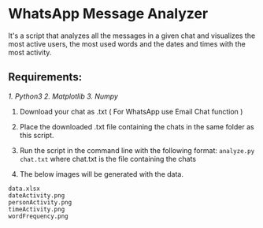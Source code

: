 # WhatsApp Message Analyzer

It's a script that analyzes all the messages in a given chat and visualizes the most active users, the most used words and the dates and times with the most activity.

## Requirements:

_1. Python3_
_2. Matplotlib_
_3. Numpy_

1. Download your chat as .txt ( For WhatsApp use Email Chat function )

2. Place the downloaded .txt file containing the chats in the same folder as this script.

3. Run the script in the command line with the following format:
`analyze.py chat.txt` where chat.txt is the file containing the chats

4. The below images will be generated with the data.

```
data.xlsx
dateActivity.png
personActivity.png
timeActivity.png
wordFrequency.png
```

